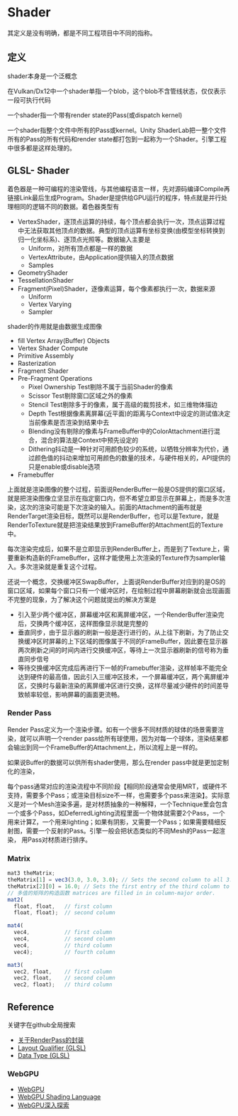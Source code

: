# Shader
其定义是没有明确，都是不同工程项目中不同的指称。

## 定义

shader本身是一个泛概念

在Vulkan/Dx12中一个shader单指一个blob，这个blob不含管线状态，仅仅表示一段可执行代码

一个shader指一个带有render state的Pass(或dispatch kernel)

一个shader指整个文件中所有的Pass或kernel。Unity ShaderLab把一整个文件所有的Pass的所有代码和render state都打包到一起称为一个Shader。引擎工程中很多都是这样处理的。

## GLSL- Shader

着色器是一种可编程的渲染管线，与其他编程语言一样，先对源码编译Compile再链接Link最后生成Program。Shader是提供给GPU运行的程序，特点就是并行处理相同的逻辑不同的数据。着色器类型有

- VertexShader，逐顶点运算的持续，每个顶点都会执行一次，顶点运算过程中无法获取其他顶点的数据。典型的顶点运算有坐标变换(由模型坐标转换到归一化坐标系)、逐顶点光照等。数据输入主要是
    - Uniform，对所有顶点都是一样的数据
    - VertexAttribute，由Application提供输入的顶点数据
    - Samples
- GeometryShader
- TessellationShader
- Fragment(Pixel)Shader，逐像素运算，每个像素都执行一次，数据来源
    - Uniform
    - Vertex Varying
    - Sampler

shader的作用就是由数据生成图像

- fill Vertex Array(Buffer) Objects
- Vertex Shader Compute
- Primitive Assembly
- Rasterization
- Fragment Shader
- Pre-Fragment Operations
    - Pixel Ownership Test剔除不属于当前Shader的像素
    - Scissor Test剔除窗口区域之外的像素
    - Stencil Test剔除多于的像素，属于高级的裁剪技术，如三维物体描边
    - Depth Test根据像素离屏幕(近平面)的距离与Context中设定的测试值决定当前像素是否渲染到结果中去
    - Blending没有剔除的像素与FrameBuffer中的ColorAttachment进行混合，混合的算法是Context中预先设定的
    - Dithering抖动是一种针对可用颜色较少的系统，以牺牲分辨率为代价，通过颜色值的抖动来增加可用颜色的数量的技术，与硬件相关的，API提供的只是enable或disable选项
- Framebuffer

上面就是渲染图像的整个过程，前面说RenderBuffer一般是OS提供的窗口区域，就是把渲染图像立坚显示在指定窗口内，但不希望立即显示在屏幕上，而是多次渲染，这次的渲染可能是下次渲染的输入。前面的Attachment的画布就是RenderTarget渲染目标，既然可以是RenderBuffer，也可以是Texture，就是RenderToTexture就是把渲染结果放到FrameBuffer的Attachment后的Texture中。

每次渲染完成后，如果不是立即显示到RenderBuffer上，而是到了Texture上，需要重新构造新的FrameBuffer，这样才能使用上次渲染的Texture作为sampler输入。多次渲染就是重复这个过程。

还说一个概念，交换缓冲区SwapBuffer，上面说RenderBuffer对应到的是OS的窗口区域，如果每个窗口只有一个缓冲区时，在绘制过程中屏幕刷新就会出现画面不完整的现象，为了解决这个问题就提出的解决方案是
- 引入至少两个缓冲区，屏幕缓冲区和离屏缓冲区，一个RenderBuffer渲染完后，交换两个缓冲区，这样图像显示就是完整的
- 垂直同步，由于显示器的刷新一般是逐行进行的，从上往下刷新，为了防止交换缓冲区时屏幕的上下区域的图像属于不同的FrameBuffer，因此要在显示器两次刷新之间的时间内进行交换缓冲区，等待上一次显示器刷新的信号称为垂直同步信号
- 等待交换缓冲区完成后再进行下一帧的Framebuffer渲染，这样帧率不能完全达到硬件的最高值，因此引入三缓冲区技术，一个屏幕缓冲区，两个离屏缓冲区，交换时与最新渲染的离屏缓冲区进行交换，这样尽量减少硬件的时间差导致帧率较低，影响屏幕的画面更流畅。

### Render Pass

Render Pass定义为一个渲染步骤。如有一个很多不同材质的球体的场景需要渲染，就可以声明一个render pass给所有球使用，因为对每一个球体，渲染结果都会输出到同一个FrameBuffer的Attachment上，所以流程上是一样的。

如果说Buffer的数据可以供所有shader使用，那么在render pass中就是更加定制化的渲染， 

每个pass通常对应的渲染流程中不同阶段【相同阶段通常会使用MRT，或硬件不支持，需要多个Pass；或渲染目标size不一样，也需要多个pass来渲染】。实际意义是对一个Mesh渲染多遍，是对材质抽象的一种解释，一个Technique里会包含一个或多个Pass，如DeferredLighting流程里面一个物体就需要2个Pass，一个用来计算Z，一个用来lighting；如果有阴影，又需要一个Pass；如果需要精细反射图，需要一个反射的Pass。引擎一般会把状态类似的不同Mesh的Pass一起渲染， 用Pass对材质进行排序。


### Matrix

```js
mat3 theMatrix;
theMatrix[1] = vec3(3.0, 3.0, 3.0); // Sets the second column to all 3.0s
theMatrix[2][0] = 16.0; // Sets the first entry of the third column to 16.0.
// 多值的矩阵的构造函数 matrices are filled in in column-major order.
mat2(
  float, float,   // first column
  float, float);  // second column

mat4(
  vec4,           // first column
  vec4,           // second column
  vec4,           // third column
  vec4);          // fourth column

mat3(
  vec2, float,    // first column
  vec2, float,    // second column
  vec2, float);   // third column
```

## Reference
关键字在github全局搜索

- [关于RenderPass的封装](https://github.com/UL-FRI-LGM/RenderCore)
- [Layout Qualifier (GLSL)](https://www.khronos.org/opengl/wiki/Layout_Qualifier_(GLSL))
- [Data Type (GLSL)](https://www.khronos.org/opengl/wiki/Data_Type_(GLSL))

### WebGPU

- [WebGPU](https://gpuweb.github.io/gpuweb/)
- [WebGPU Shading Language](https://gpuweb.github.io/gpuweb/wgsl/)
- [WebGPU深入探索](http://www.bimant.com/blog/webgpu-deep-dive/)



